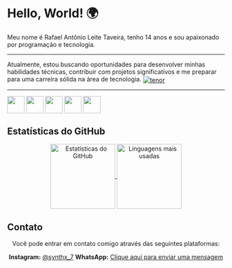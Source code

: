 # Hello, World! 🌍

Meu nome é Rafael Antônio Leite Taveira, tenho 14 anos e sou apaixonado por programação e tecnologia.

---
Atualmente, estou buscando oportunidades para desenvolver minhas habilidades técnicas, contribuir com projetos significativos e me preparar para uma carreira sólida na área de tecnologia.
<a href="https://im.ge/i/tenor.KWIxHD"><img src="https://i.im.ge/2024/06/14/KWIxHD.tenor.gif" alt="tenor" border="0"></a>


---

<div alight="center">
  <img src="https://pics.freeicons.io/uploads/icons/png/12785093741551942290-512.png" width="40">
  <img src="https://pics.freeicons.io/uploads/icons/png/21088442871540553614-512.png" width="40">
  <img src="https://pics.freeicons.io/uploads/icons/png/3500035511551941187-512.png" width="40">
  <img src="https://pics.freeicons.io/uploads/icons/png/8804286661557996995-512.png" width="40">
  <img src="https://pics.freeicons.io/uploads/icons/png/632690741557997006-512.png" width="40">
</div>

## Estatísticas do GitHub

<div align="center">
  <a href="https://github.com/SynthX7">
    <img height="150em" src="https://github-readme-stats.vercel.app/api?username=synthx7&show_icons=true&theme=dark" alt="Estatísticas do GitHub">
    <img height="150em" src="https://github-readme-stats.vercel.app/api/top-langs/?username=synthx7&layout=compact&theme=dark" alt="Linguagens mais usadas">
  </a>
</div>

## Contato

<div align="center">
  Você pode entrar em contato comigo através das seguintes plataformas:
  
   **Instagram:** [@synthx_7](https://www.instagram.com/synthx_7/)
   **WhatsApp:** [Clique aqui para enviar uma mensagem](https://api.whatsapp.com/send?phone=5516994620899)
</div>

<style>
  .container {
    display: flex;
    align-items: center;
    justify-content: space-between;
    margin-bottom: 20px;
  }

  .texto {
    flex: 1;
    margin-right: 20px;
  }

  .imagem {
    flex: 1;
  }

  img {
    vertical-align: middle;
  }
</style>
